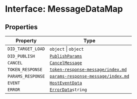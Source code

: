 # Interface: MessageDataMap

## Properties

| Property          | Type                                                                               |
| ----------------- | ---------------------------------------------------------------------------------- |
| `DID_TARGET_LOAD` | `object` \| `object`                                                               |
| `DID_PUBLISH`     | [`PublishParams`](../../../types/PublishParams.types/interfaces/publish-params/index.md) |
| `CANCEL`          | [`CancelMessage`](cancel-message/index.md)                                         |
| `TOKEN_RESPONSE`  | [`token-response-message/index.md`](token-response-message/index.md.md)            |
| `PARAMS_RESPONSE` | [`params-response-message/index.md`](params-response-message/index.md.md)          |
| `EVENT`           | [`HostEventData`](../../MessageData.types/interfaces/host-event-data/index.md)     |
| `ERROR`           | [`ErrorData`](../../../error/ErrorData/interfaces/error-data/index.md)`string`     |
